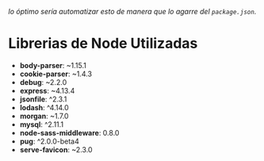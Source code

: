 _lo óptimo sería automatizar esto de manera que lo agarre del `package.json`._

# Librerias de Node Utilizadas #
 - **body-parser**: ~1.15.1
 - **cookie-parser**: ~1.4.3
 - **debug**: ~2.2.0
 - **express**: ~4.13.4
 - **jsonfile**: ^2.3.1
 - **lodash**: ^4.14.0
 - **morgan**: ~1.7.0
 - **mysql**: ^2.11.1
 - **node-sass-middleware**: 0.8.0
 - **pug**: ^2.0.0-beta4
 - **serve-favicon**: ~2.3.0
